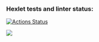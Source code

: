 ### Hexlet tests and linter status:
[![Actions Status](https://github.com/LosVetaliy/frontend-project-lvl1/workflows/hexlet-check/badge.svg)](https://github.com/LosVetaliy/frontend-project-lvl1/actions)

<a href="https://codeclimate.com/github/LosVetaliy/frontend-project-lvl1/maintainability"><img src="https://api.codeclimate.com/v1/badges/4cd8cc1fb80bd3a8f25a/maintainability" /></a>

<a href="https://asciinema.org/a/3BBPD0LlKL8Gbep87WHegbnNt"></a>

<a href="https://asciinema.org/a/coTHdJzpOi96L68vcrFJWvnw6"></a>

<a href='https://asciinema.org/a/sPykiWyVc9v8SiQ9x8wIbRCxl'></a>

<a href='https://asciinema.org/a/ssn0V2Q4GYKcTkMHsvqW4MKyX'></a>

<a href='https://asciinema.org/a/yMvZNJJ3rdJS9xlqBFHxELMtV'></a>
